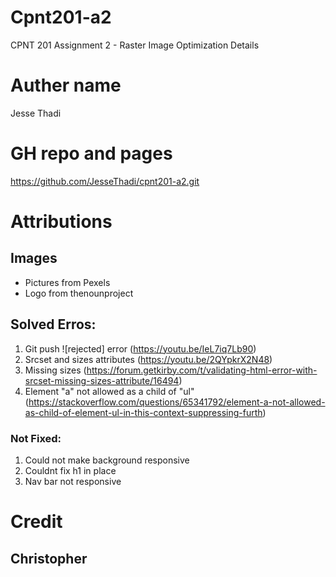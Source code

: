 # Cpnt201-a2
CPNT 201 Assignment 2 - Raster Image Optimization Details

# Auther name
Jesse Thadi

# GH repo and pages
https://github.com/JesseThadi/cpnt201-a2.git


# Attributions
## Images
- Pictures from Pexels
- Logo from thenounproject

## Solved Erros:
1. Git push ![rejected] error (https://youtu.be/IeL7iq7Lb90)  
2. Srcset and sizes attributes (https://youtu.be/2QYpkrX2N48)
3. Missing sizes 
(https://forum.getkirby.com/t/validating-html-error-with-srcset-missing-sizes-attribute/16494)
4. Element "a" not allowed as a child of "ul"
 (https://stackoverflow.com/questions/65341792/element-a-not-allowed-as-child-of-element-ul-in-this-context-suppressing-furth)

### Not Fixed:
1. Could not make background responsive
2. Couldnt fix h1 in place
3. Nav bar not responsive


# Credit
## Christopher